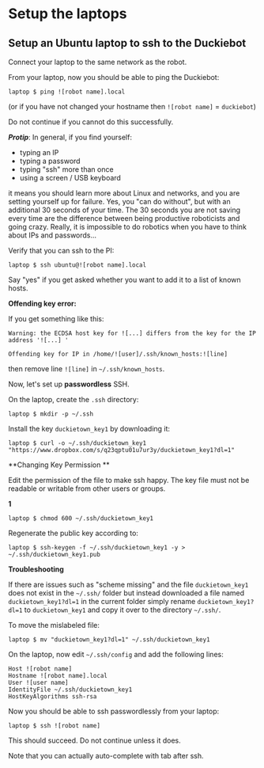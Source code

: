 # Setup the laptops


## Setup an Ubuntu laptop to ssh to the Duckiebot

Connect your laptop to the same network as the robot.

From your laptop, now you should be able to ping the Duckiebot:

    laptop $ ping ![robot name].local

(or if you have not changed your hostname then `![robot name]` = `duckiebot`)

Do not continue if you cannot do this successfully.

**_Protip_**: In general, if you find yourself:

- typing an IP
- typing a password
- typing "ssh" more than once
- using a screen / USB keyboard

it means you should learn more about Linux and networks, and you are setting yourself up for failure. Yes, you "can do without", but with an additional 30 seconds of your time. The 30 seconds you are not saving every time are the difference between being productive roboticists and going crazy. Really, it is impossible to do robotics when you have to think about IPs and passwords...

Verify that you can ssh to the PI:

    laptop $ ssh ubuntu@![robot name].local

Say "yes" if you get asked whether you want to add it to a list of known hosts.

**Offending key error:**

If you get something like this:

    Warning: the ECDSA host key for ![...] differs from the key for the IP address '![...] '

    Offending key for IP in /home/![user]/.ssh/known_hosts:![line]

then remove line `![line]` in `~/.ssh/known_hosts`.

Now, let's set up **passwordless** SSH.

On the laptop, create the `.ssh` directory:

    laptop $ mkdir -p ~/.ssh

Install the key `duckietown_key1` by downloading it:

    laptop $ curl -o ~/.ssh/duckietown_key1 "https://www.dropbox.com/s/q23qptu01u7ur3y/duckietown_key1?dl=1"

**Changing Key Permission **

Edit the permission of the file to make ssh happy. The key file must not be readable or writable from other users or groups.

**1**

    laptop $ chmod 600 ~/.ssh/duckietown_key1

Regenerate the public key according to:

    laptop $ ssh-keygen -f ~/.ssh/duckietown_key1 -y > ~/.ssh/duckietown_key1.pub

**Troubleshooting**

If there are issues such as "scheme missing" and the file `duckietown_key1` does
not exist in the `~/.ssh/` folder but instead downloaded a file named `duckietown_key1?dl=1` in the current folder simply rename `duckietown_key1?dl=1` to `duckietown_key1` and copy it over to the directory `~/.ssh/`.

To move the mislabeled file:

    laptop $ mv "duckietown_key1?dl=1" ~/.ssh/duckietown_key1

On the laptop, now edit `~/.ssh/config` and add the following lines:

    Host ![robot name]
    Hostname ![robot name].local
    User ![user name]
    IdentityFile ~/.ssh/duckietown_key1
    HostKeyAlgorithms ssh-rsa

Now you should be able to ssh passwordlessly from your laptop:

    laptop $ ssh ![robot name]

This should succeed. Do not continue unless it does.

Note that you can actually auto-complete with tab after ssh.

